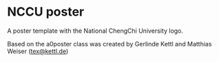 NCCU poster
===============================

A poster template with the National ChengChi University logo.

Based on the a0poster class was created by Gerlinde Kettl and Matthias Weiser (tex@kettl.de)
